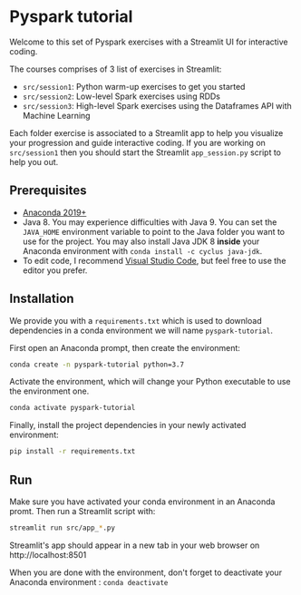 # Pyspark tutorial

Welcome to this set of Pyspark exercises with a Streamlit UI for interactive coding.

The courses comprises of 3 list of exercises in Streamlit:

- `src/session1`: Python warm-up exercises to get you started
- `src/session2`: Low-level Spark exercises using RDDs
- `src/session3`: High-level Spark exercises using the Dataframes API with Machine Learning

Each folder exercise is associated to a Streamlit app to help you visualize your progression and guide interactive coding. If you are working on `src/session1` then you should start the Streamlit `app_session.py` script to help you out.

## Prerequisites

- [Anaconda 2019+](https://www.anaconda.com/download/)
- Java 8. You may experience difficulties with Java 9. You can set the `JAVA_HOME` environment variable to point to the Java folder you want to use for the project. You may also install Java JDK 8 **inside** your Anaconda environment with `conda install -c cyclus java-jdk`.
- To edit code, I recommend [Visual Studio Code](https://code.visualstudio.com/), but feel free to use the editor you prefer.

## Installation

We provide you with a `requirements.txt` which is used to download dependencies in a conda environment we will name `pyspark-tutorial`.

First open an Anaconda prompt, then create the environment:

```sh
conda create -n pyspark-tutorial python=3.7
```

Activate the environment, which will change your Python executable to use the environment one.

```sh
conda activate pyspark-tutorial
```

Finally, install the project dependencies in your newly activated environment:

```sh
pip install -r requirements.txt
```

## Run

Make sure you have activated your conda environment in an Anaconda promt. Then run a Streamlit script with:

```sh
streamlit run src/app_*.py
```

Streamlit's app should appear in a new tab in your web browser on http://localhost:8501

When you are done with the environment, don't forget to deactivate your Anaconda environment : `conda deactivate`
